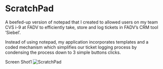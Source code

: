 # ScratchPad
A beefed-up version of notepad that I created to allowed users on my team CVS i-9 at FADV to efficiently take, store and log tickets in FADV’s CRM tool ‘Siebel’.

Instead of using notepad, my application incorporates templates and a coded mechanism which simplifies our ticket logging process by condensing the process down to 3 simple buttons clicks.

Screen Shot1
![ScratchPad](https://user-images.githubusercontent.com/22352308/146932865-a4a8f519-3ae4-4b54-b9c3-f8a4b741b0ef.PNG)

